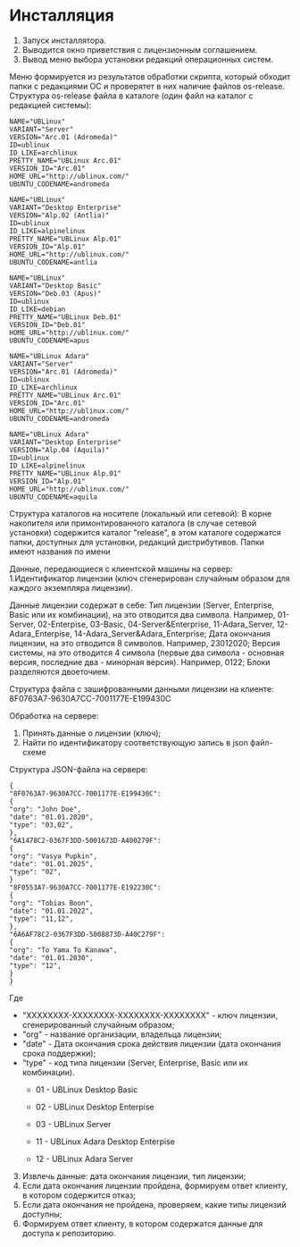 # Инсталляция

1. Запуск инсталлятора.
2. Выводится окно приветствия с лицензионным соглашением.
3. Вывод меню выбора установки редакций операционных систем.

Меню формируется из результатов обработки скрипта, который обходит папки с редакциями ОС и проверятет в них наличие файлов os-release.
Структура os-release файла в каталоге (один файл на каталог с редакцией системы):
```
NAME="UBLinux"
VARIANT="Server"
VERSION="Arc.01 (Adromeda)"
ID=ublinux
ID_LIKE=archlinux
PRETTY_NAME="UBLinux Arc.01"
VERSION_ID="Arc.01"
HOME_URL="http://ublinux.com/"
UBUNTU_CODENAME=andromeda
```
```
NAME="UBLinux"
VARIANT="Desktop Enterprise"
VERSION="Alp.02 (Antlia)"
ID=ublinux
ID_LIKE=alpinelinux
PRETTY_NAME="UBLinux Alp.01"
VERSION_ID="Alp.01"
HOME_URL="http://ublinux.com/"
UBUNTU_CODENAME=antlia
```
```
NAME="UBLinux"
VARIANT="Desktop Basic"
VERSION="Deb.03 (Apus)"
ID=ublinux
ID_LIKE=debian
PRETTY_NAME="UBLinux Deb.01"
VERSION_ID="Deb.01"
HOME_URL="http://ublinux.com/"
UBUNTU_CODENAME=apus
```
```
NAME="UBLinux Adara"
VARIANT="Server"
VERSION="Arc.01 (Adromeda)"
ID=ublinux
ID_LIKE=archlinux
PRETTY_NAME="UBLinux Arc.01"
VERSION_ID="Arc.01"
HOME_URL="http://ublinux.com/"
UBUNTU_CODENAME=andromeda
```
```
NAME="UBLinux Adara"
VARIANT="Desktop Enterprise"
VERSION="Alp.04 (Aquila)"
ID=ublinux
ID_LIKE=alpinelinux
PRETTY_NAME="UBLinux Alp.01"
VERSION_ID="Alp.01"
HOME_URL="http://ublinux.com/"
UBUNTU_CODENAME=aquila
```
Структура каталогов на носителе (локальный или сетевой):
В корне накопителя или примонтированного каталога (в случае сетевой установки) содержится каталог "release", в этом каталоге содержатся папки, доступных для установки, редакций дистрибутивов. Папки имеют названия по имени 
 

Данные, передающиеся с клиентской машины на сервер:
1.Идентификатор лицензии (ключ сгенерирован случайным образом для каждого экземпляра лицензии).

Данные лицензии содержат в себе:
Тип лицензии (Server, Enterprise, Basic или их комбинации), на это отводится два символа. Например, 01-Server, 02-Enterpise, 03-Basic, 04-Server&Enterprise, 11-Adara_Server, 12-Adara_Enterpise, 14-Adara_Server&Adara_Enterprise;
Дата окончания лицензии, на это отводится 8 символов. Например, 23012020;
Версия системы, на это отводится 4 символа (первые два символа - основная версия, последние два - минорная версия). Например, 0122;
Блоки разделяются двоеточием.

Структура файла с зашифрованными данными лицензии на клиенте:
8F0763A7-9630A7CC-7001177E-E199430C

Обработка на сервере:
1. Принять данные о лицензии (ключ);
2. Найти по идентификатору соответствующую запись в json файл-схеме

Структура JSON-файла на сервере:
```
{
"8F0763A7-9630A7CC-7001177E-E199430C":
{
"org": "John Doe",
"date": "01.01.2020",
"type": "03,02",
},
"6A1478C2-0367F3DD-5001673D-A400279F":
{
"org": "Vasya Pupkin",
"date": "01.01.2025",
"type": "02",
}
"8F0553A7-9630A7CC-7001177E-E192230C":
{
"org": "Tobias Boon",
"date": "01.01.2022",
"type": "11,12",
},
"6A6АF78C2-0367F3DD-5008873D-A40C279F":
{
"org": "To Yama To Kanawa",
"date": "01.01.2030",
"type": "12",
}
}
```
Где
* "XXXXXXXX-XXXXXXXX-XXXXXXXX-XXXXXXXX" - ключ лицензии, сгенерированный случайным образом;
* "org" - название организации, владельца лицензии;
* "date" - Дата окончания срока действия лицензии (дата окончания срока поддержки);
* "type" - код типа лицензии (Server, Enterprise, Basic или их комбинации).
  * 01 - UBLinux Desktop Basic
  * 02 - UBLinux Desktop Enterpise
  * 03 - UBLinux Server  
  
  * 11 - UBLinux Adara Desktop Enterpise
  * 12 - UBLinux Adara Server

3. Извлечь данные: дата окончания лицензии, тип лицензии;
4. Если дата окончания лицензии пройдена, формируем ответ клиенту, в котором содержится отказ;
5. Если дата окончания не пройдена, проверяем, какие типы лицензий доступны;
6. Формируем ответ клиенту, в котором содержатся данные для доступа к репозиторию.

